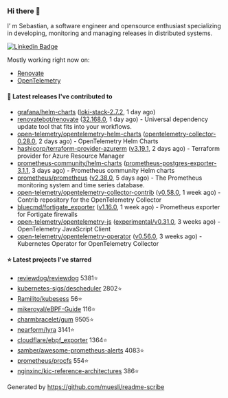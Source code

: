 ### Hi there 👋

I’ m Sebastian, a software engineer and opensource enthusiast specializing in developing, monitoring and managing releases in distributed systems.

[![Linkedin Badge](https://img.shields.io/badge/-LinkedIn-blue?style=flat&logo=Linkedin&logoColor=white&link=https://www.linkedin.com/in/sebastian-poxhofer/)](https://www.linkedin.com/in/sebastian-poxhofer/)

Mostly working right now on:
- [Renovate](https://github.com/renovatebot/renovate)
- [OpenTelemetry](https://github.com/open-telemetry)



#### 🚀 Latest releases I've contributed to

- [grafana/helm-charts](https://github.com/grafana/helm-charts) ([loki-stack-2.7.2](https://github.com/grafana/helm-charts/releases/tag/loki-stack-2.7.2), 1 day ago)
- [renovatebot/renovate](https://github.com/renovatebot/renovate) ([32.168.0](https://github.com/renovatebot/renovate/releases/tag/32.168.0), 1 day ago) - Universal dependency update tool that fits into your workflows.
- [open-telemetry/opentelemetry-helm-charts](https://github.com/open-telemetry/opentelemetry-helm-charts) ([opentelemetry-collector-0.28.0](https://github.com/open-telemetry/opentelemetry-helm-charts/releases/tag/opentelemetry-collector-0.28.0), 2 days ago) - OpenTelemetry Helm Charts
- [hashicorp/terraform-provider-azurerm](https://github.com/hashicorp/terraform-provider-azurerm) ([v3.19.1](https://github.com/hashicorp/terraform-provider-azurerm/releases/tag/v3.19.1), 2 days ago) - Terraform provider for Azure Resource Manager
- [prometheus-community/helm-charts](https://github.com/prometheus-community/helm-charts) ([prometheus-postgres-exporter-3.1.1](https://github.com/prometheus-community/helm-charts/releases/tag/prometheus-postgres-exporter-3.1.1), 3 days ago) - Prometheus community Helm charts
- [prometheus/prometheus](https://github.com/prometheus/prometheus) ([v2.38.0](https://github.com/prometheus/prometheus/releases/tag/v2.38.0), 5 days ago) - The Prometheus monitoring system and time series database.
- [open-telemetry/opentelemetry-collector-contrib](https://github.com/open-telemetry/opentelemetry-collector-contrib) ([v0.58.0](https://github.com/open-telemetry/opentelemetry-collector-contrib/releases/tag/v0.58.0), 1 week ago) - Contrib repository for the OpenTelemetry Collector
- [bluecmd/fortigate_exporter](https://github.com/bluecmd/fortigate_exporter) ([v1.16.0](https://github.com/bluecmd/fortigate_exporter/releases/tag/v1.16.0), 1 week ago) - Prometheus exporter for Fortigate firewalls
- [open-telemetry/opentelemetry-js](https://github.com/open-telemetry/opentelemetry-js) ([experimental/v0.31.0](https://github.com/open-telemetry/opentelemetry-js/releases/tag/experimental%2Fv0.31.0), 3 weeks ago) - OpenTelemetry JavaScript Client
- [open-telemetry/opentelemetry-operator](https://github.com/open-telemetry/opentelemetry-operator) ([v0.56.0](https://github.com/open-telemetry/opentelemetry-operator/releases/tag/v0.56.0), 3 weeks ago) - Kubernetes Operator for OpenTelemetry Collector

#### ⭐ Latest projects I've starred

- [reviewdog/reviewdog](https://github.com/reviewdog/reviewdog) 5381⭐
- [kubernetes-sigs/descheduler](https://github.com/kubernetes-sigs/descheduler) 2802⭐
- [Ramilito/kubesess](https://github.com/Ramilito/kubesess) 56⭐
- [mikeroyal/eBPF-Guide](https://github.com/mikeroyal/eBPF-Guide) 116⭐
- [charmbracelet/gum](https://github.com/charmbracelet/gum) 9505⭐
- [nearform/lyra](https://github.com/nearform/lyra) 3141⭐
- [cloudflare/ebpf_exporter](https://github.com/cloudflare/ebpf_exporter) 1364⭐
- [samber/awesome-prometheus-alerts](https://github.com/samber/awesome-prometheus-alerts) 4083⭐
- [prometheus/procfs](https://github.com/prometheus/procfs) 554⭐
- [nginxinc/kic-reference-architectures](https://github.com/nginxinc/kic-reference-architectures) 386⭐



Generated by https://github.com/muesli/readme-scribe
